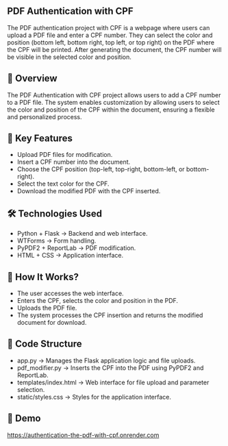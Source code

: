 ## PDF Authentication with CPF

The PDF authentication project with CPF is a webpage where users can upload a PDF file and enter a CPF number. They can select the color and position (bottom left, bottom right, top left, or top right) on the PDF where the CPF will be printed. After generating the document, the CPF number will be visible in the selected color and position.

## 📌 Overview
The PDF Authentication with CPF project allows users to add a CPF number to a PDF file. The system enables customization by allowing users to select the color and position of the CPF within the document, ensuring a flexible and personalized process.

## 🚀 Key Features  
-  Upload PDF files for modification.  
-  Insert a CPF number into the document.  
-  Choose the CPF position (top-left, top-right, bottom-left, or bottom-right).  
- Select the text color for the CPF.  
-  Download the modified PDF with the CPF inserted.

## 🛠 Technologies Used
- Python + Flask → Backend and web interface.
- WTForms → Form handling.
- PyPDF2 + ReportLab → PDF modification.
- HTML + CSS → Application interface.

## 🔧 How It Works?
- The user accesses the web interface.
- Enters the CPF, selects the color and position in the PDF.
- Uploads the PDF file.
- The system processes the CPF insertion and returns the modified document for download.

## 📂 Code Structure
- app.py → Manages the Flask application logic and file uploads.
- pdf_modifier.py → Inserts the CPF into the PDF using PyPDF2 and ReportLab.
- templates/index.html → Web interface for file upload and parameter selection.
- static/styles.css → Styles for the application interface.

## 🎯 Demo
https://authentication-the-pdf-with-cpf.onrender.com


